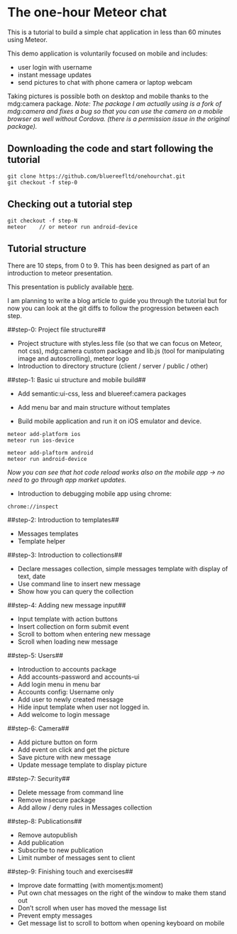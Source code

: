 # The one-hour Meteor chat
This is a tutorial to build a simple chat application in less than 60 minutes using Meteor.

This demo application is voluntarily focused on mobile and includes:
- user login with username
- instant message updates
- send pictures to chat with phone camera or laptop webcam

Taking pictures is possible both on desktop and mobile thanks to the mdg:camera package.
*Note: The package I am actually using is a fork of mdg:camera and fixes a bug so that you can use the camera on a mobile browser as well without Cordova.
(there is a permission issue in the original package).*

## Downloading the code and start following the tutorial

```
git clone https://github.com/bluereefltd/onehourchat.git
git checkout -f step-0
```

## Checking out a tutorial step
```
git checkout -f step-N
meteor    // or meteor run android-device
```

## Tutorial structure

There are 10 steps, from 0 to 9.
This has been designed as part of an introduction to meteor presentation.

This presentation is publicly available [here](http://blue-reef.net/presentations/meteor-introduction/index.html).

I am planning to write a blog article to guide you through the tutorial but for now you can look at the git diffs to follow the progression between each step.

##step-0: Project file structure##

- Project structure with styles.less file (so that we can focus on Meteor, not css), mdg:camera custom package and lib.js (tool for manipulating image and autoscrolling), meteor logo
- Introduction to directory structure (client / server / public / other)

##step-1: Basic ui structure and mobile build##

- Add semantic:ui-css, less and bluereef:camera packages
- Add menu bar and main structure without templates

- Build mobile application and run it on iOS emulator and device.

```
meteor add-platform ios
meteor run ios-device

meteor add-plaftorm android
meteor run android-device
```
*Now you can see that hot code reload works also on the mobile app -> no need to go through app market updates.*
- Introduction to debugging mobile app using chrome:
```
chrome://inspect
```

##step-2: Introduction to templates##
- Messages templates
- Template helper

##step-3: Introduction to collections##
- Declare messages collection, simple messages template with display of text, date
- Use command line to insert new message
- Show how you can query the collection

##step-4: Adding new message input##
- Input template with action buttons
- Insert collection on form submit event
- Scroll to bottom when entering new message
- Scroll when loading new message

##step-5: Users##
- Introduction to accounts package
- Add accounts-password and accounts-ui
- Add login menu in menu bar
- Accounts config: Username only
- Add user to newly created message
- Hide input template when user not logged in.
- Add welcome to login message

##step-6: Camera##
- Add picture button on form
- Add event on click and get the picture
- Save picture with new message
- Update message template to display picture

##step-7: Security##
- Delete message from command line
- Remove insecure package
- Add allow / deny rules in Messages collection

##step-8: Publications##
- Remove autopublish
- Add publication
- Subscribe to new publication
- Limit number of messages sent to client

##step-9: Finishing touch and exercises##
- Improve date formatting (with momentjs:moment)
- Put own chat messages on the right of the window to make them stand out
- Don’t scroll when user has moved the message list
- Prevent empty messages
- Get message list to scroll to bottom when opening keyboard on mobile


